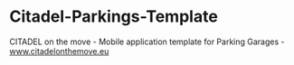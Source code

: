 Citadel-Parkings-Template
=========================

CITADEL on the move - Mobile application template for Parking Garages - www.citadelonthemove.eu